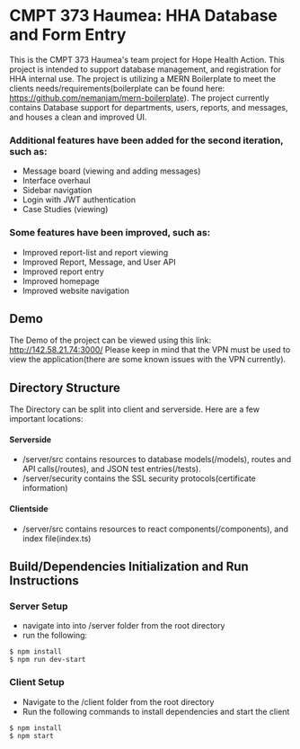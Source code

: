 # CMPT 373 Haumea: HHA Database and Form Entry

This is the CMPT 373 Haumea's team project for Hope Health Action. This project is intended to support database management, and registration for HHA internal use. The project is utilizing a MERN Boilerplate to meet the clients needs/requirements(boilerplate can be found here: https://github.com/nemanjam/mern-boilerplate). The project currently contains Database support for departments, users, reports, and messages, and houses a clean and improved UI. 

### Additional features have been added for the second iteration, such as:
- Message board (viewing and adding messages)
- Interface overhaul
- Sidebar navigation
- Login with JWT authentication
- Case Studies (viewing)

### Some features have been improved, such as:
- Improved report-list and report viewing
- Improved Report, Message, and User API
- Improved report entry
- Improved homepage
- Improved website navigation


## Demo

The Demo of the project can be viewed using this link: http://142.58.21.74:3000/
Please keep in mind that the VPN must be used to view the application(there are some known issues with the VPN currently).

## Directory Structure

The Directory can be split into client and serverside. Here are a few important locations:
#### Serverside
- /server/src contains resources to database models(/models), routes and API calls(/routes), and JSON test entries(/tests). 
- /server/security contains the SSL security protocols(certificate information)
#### Clientside
- /server/src contains resources to react components(/components), and index file(index.ts)

## Build/Dependencies Initialization and Run Instructions

### Server Setup
- navigate into into /server folder from the root directory
- run the following:
```
$ npm install
$ npm run dev-start
```

### Client Setup
- Navigate to the /client folder from the root directory
- Run the following commands to install dependencies and start the client
```
$ npm install
$ npm start
```
